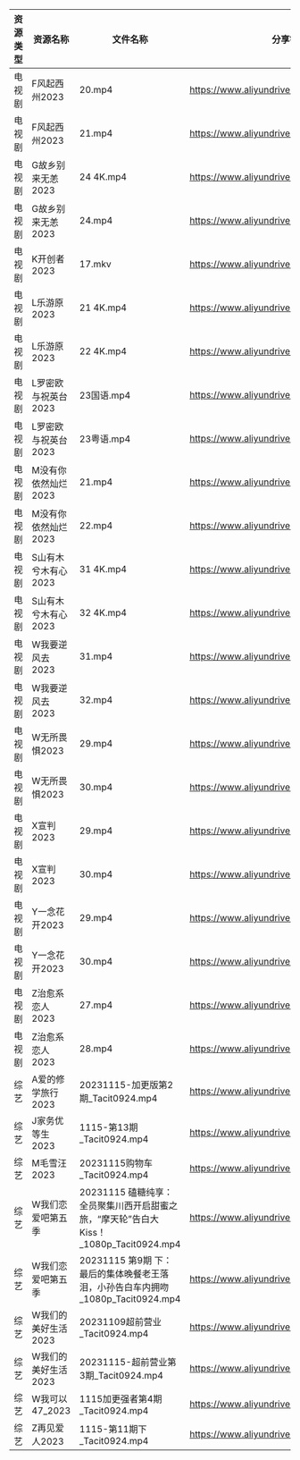 | 资源类型 | 资源名称         | 文件名称                                                         | 分享链接                                      | 更新时间       |
| ---- | ------------ | ------------------------------------------------------------ | ----------------------------------------- | ---------- |
| 电视剧  | F风起西州2023    | 20.mp4                                                       | https://www.aliyundrive.com/s/yQtLhNGepAP | 2023-11-16 |
| 电视剧  | F风起西州2023    | 21.mp4                                                       | https://www.aliyundrive.com/s/yQtLhNGepAP | 2023-11-16 |
| 电视剧  | G故乡别来无恙2023  | 24 4K.mp4                                                    | https://www.aliyundrive.com/s/19Yd53iwKSU | 2023-11-16 |
| 电视剧  | G故乡别来无恙2023  | 24.mp4                                                       | https://www.aliyundrive.com/s/19Yd53iwKSU | 2023-11-16 |
| 电视剧  | K开创者2023     | 17.mkv                                                       | https://www.aliyundrive.com/s/N2CmALY5X1B | 2023-11-16 |
| 电视剧  | L乐游原2023     | 21 4K.mp4                                                    | https://www.aliyundrive.com/s/FE1ruJGrYMb | 2023-11-16 |
| 电视剧  | L乐游原2023     | 22 4K.mp4                                                    | https://www.aliyundrive.com/s/FE1ruJGrYMb | 2023-11-16 |
| 电视剧  | L罗密欧与祝英台2023 | 23国语.mp4                                                     | https://www.aliyundrive.com/s/kn6cToaQ17A | 2023-11-16 |
| 电视剧  | L罗密欧与祝英台2023 | 23粤语.mp4                                                     | https://www.aliyundrive.com/s/kn6cToaQ17A | 2023-11-16 |
| 电视剧  | M没有你依然灿烂2023 | 21.mp4                                                       | https://www.aliyundrive.com/s/993WCrXf9mD | 2023-11-16 |
| 电视剧  | M没有你依然灿烂2023 | 22.mp4                                                       | https://www.aliyundrive.com/s/993WCrXf9mD | 2023-11-16 |
| 电视剧  | S山有木兮木有心2023 | 31 4K.mp4                                                    | https://www.aliyundrive.com/s/E26JyHnrEfb | 2023-11-16 |
| 电视剧  | S山有木兮木有心2023 | 32 4K.mp4                                                    | https://www.aliyundrive.com/s/E26JyHnrEfb | 2023-11-16 |
| 电视剧  | W我要逆风去2023   | 31.mp4                                                       | https://www.aliyundrive.com/s/3tJkDuugcNK | 2023-11-16 |
| 电视剧  | W我要逆风去2023   | 32.mp4                                                       | https://www.aliyundrive.com/s/3tJkDuugcNK | 2023-11-16 |
| 电视剧  | W无所畏惧2023    | 29.mp4                                                       | https://www.aliyundrive.com/s/Cu63hcUUwzn | 2023-11-16 |
| 电视剧  | W无所畏惧2023    | 30.mp4                                                       | https://www.aliyundrive.com/s/Cu63hcUUwzn | 2023-11-16 |
| 电视剧  | X宣判2023      | 29.mp4                                                       | https://www.aliyundrive.com/s/WZmywrp2FQC | 2023-11-16 |
| 电视剧  | X宣判2023      | 30.mp4                                                       | https://www.aliyundrive.com/s/WZmywrp2FQC | 2023-11-16 |
| 电视剧  | Y一念花开2023    | 29.mp4                                                       | https://www.aliyundrive.com/s/pLzgi79VCnz | 2023-11-16 |
| 电视剧  | Y一念花开2023    | 30.mp4                                                       | https://www.aliyundrive.com/s/pLzgi79VCnz | 2023-11-16 |
| 电视剧  | Z治愈系恋人2023   | 27.mp4                                                       | https://www.aliyundrive.com/s/Bu6judR2zBs | 2023-11-16 |
| 电视剧  | Z治愈系恋人2023   | 28.mp4                                                       | https://www.aliyundrive.com/s/Bu6judR2zBs | 2023-11-16 |
| 综艺   | A爱的修学旅行2023  | 20231115-加更版第2期_Tacit0924.mp4                                | https://www.aliyundrive.com/s/EE9WNi94Ftz | 2023-11-16 |
| 综艺   | J家务优等生2023   | 1115-第13期_Tacit0924.mp4                                      | https://www.aliyundrive.com/s/FJt54CodgfL | 2023-11-16 |
| 综艺   | M毛雪汪2023     | 20231115购物车_Tacit0924.mp4                                    | https://www.aliyundrive.com/s/asPqfgPRqAg | 2023-11-16 |
| 综艺   | W我们恋爱吧第五季    | 20231115 磕糖纯享：全员聚集川西开启甜蜜之旅，“摩天轮”告白大Kiss！_1080p_Tacit0924.mp4 | https://www.aliyundrive.com/s/HKudLToehXL | 2023-11-16 |
| 综艺   | W我们恋爱吧第五季    | 20231115 第9期 下：最后的集体晚餐老王落泪，小孙告白车内拥吻_1080p_Tacit0924.mp4      | https://www.aliyundrive.com/s/HKudLToehXL | 2023-11-16 |
| 综艺   | W我们的美好生活2023 | 20231109超前营业_Tacit0924.mp4                                   | https://www.aliyundrive.com/s/zAXrGigJxgY | 2023-11-16 |
| 综艺   | W我们的美好生活2023 | 20231115-超前营业第3期_Tacit0924.mp4                               | https://www.aliyundrive.com/s/zAXrGigJxgY | 2023-11-16 |
| 综艺   | W我可以47_2023  | 1115加更强者第4期_Tacit0924.mp4                                    | https://www.aliyundrive.com/s/gJexcigG6Qr | 2023-11-16 |
| 综艺   | Z再见爱人2023    | 1115-第11期下_Tacit0924.mp4                                     | https://www.aliyundrive.com/s/aouNVWvAZxj | 2023-11-16 |
